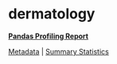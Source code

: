 # dermatology

[**Pandas Profiling Report**](https://epistasislab.github.io/pmlb/profile/dermatology.html)

[Metadata](metadata.yaml) | [Summary Statistics](summary_stats.tsv)

